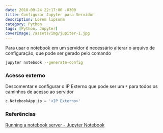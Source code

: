 ```yaml
---
date: 2018-09-24 22:17:00 -0300
title: Configurar Jupyter para Servidor
description: Lorem lipsunm
category: Python
tags: [Python, Jupyter]
coverImage: /assets/img/jupiter-1.jpg
---
```


Para usar o notebook em um servidor é necessário alterar o arquivo de configuração, que pode ser gerado pelo comando

```bash
jupyter notebook --generate-config
```

### Acesso externo

Descomentar e configurar o IP Externo que pode ser um `*` para todos os caminhos de acesso ao servidor

```python
c.NotebookApp.ip = '<IP Externo>'
```

### Referências

[Running a notebook server - Jupyter Notebook](https://jupyter-notebook.readthedocs.io/en/stable/public_server.html)
